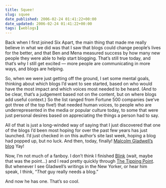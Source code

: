 ```yaml
---
title: Squee!
slug: squee
date_published: 2006-02-24 01:41:22+00:00
date_updated: 2006-02-24 01:41:22+00:00
tags: [weblogs]
---
```

Back when I first joined Six Apart, the main thing that made me really believe in what we did was that I saw that blogs could change people’s lives for the better, and that Ben and Mena measured success by how many new people they were able to help start blogging. That’s still true today, and that’s why I still get excited — more people are communicating in more ways, and blogs are helping.

So, when we were just getting off the ground, I set some mental goals, thinking about which blogs I’d want to see started, based on who would have the most impact and which voices most needed to be heard. (And to be clear, that’s a judgement based not on the content, but on where blogs add useful context.) So the list ranged from Fortune 500 companies (we’ve got three of the top five!) that needed human voices, to people who are underrepresented in the media or popular culture today, to some that were just personal desires based on appreciating the things a person had to say.

All of that is just a long-winded way of saying that I just discovered that one of the blogs I’d been most hoping for over the past few years has just launched. I’d just checked in on this author’s site last week, hoping a blog had popped up, but no luck. And then, today, finally! [Malcolm Gladwell’s blog](http://gladwell.typepad.com/) Yay!

Now, I’m not much of a fanboy. I don’t think I finished [Blink](http://www.amazon.com/exec/obidos/ASIN/0316172324/2020-20) (wait, maybe that was the point…) and I read pretty quickly through [The Tipping Point](http://www.amazon.com/exec/obidos/ASIN/0316346624/2020-20). But whenever I see Gladwell’s writings in the New Yorker, or hear him speak, I think, “*That* guy really needs a blog.”

And now he has one. That’s so cool.
